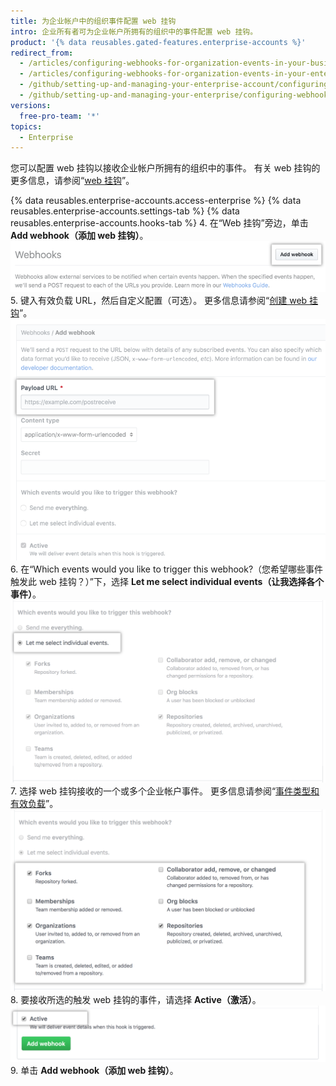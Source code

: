 ```yaml
---
title: 为企业帐户中的组织事件配置 web 挂钩
intro: 企业所有者可为企业帐户所拥有的组织中的事件配置 web 挂钩。
product: '{% data reusables.gated-features.enterprise-accounts %}'
redirect_from:
  - /articles/configuring-webhooks-for-organization-events-in-your-business-account/
  - /articles/configuring-webhooks-for-organization-events-in-your-enterprise-account
  - /github/setting-up-and-managing-your-enterprise-account/configuring-webhooks-for-organization-events-in-your-enterprise-account
  - /github/setting-up-and-managing-your-enterprise/configuring-webhooks-for-organization-events-in-your-enterprise-account
versions:
  free-pro-team: '*'
topics:
  - Enterprise
---
```


您可以配置 web 挂钩以接收企业帐户所拥有的组织中的事件。 有关 web 挂钩的更多信息，请参阅“[web 挂钩](/webhooks/)”。

{% data reusables.enterprise-accounts.access-enterprise %}
{% data reusables.enterprise-accounts.settings-tab %}
{% data reusables.enterprise-accounts.hooks-tab %}
4. 在“Web 挂钩”旁边，单击 **Add webhook（添加 web 挂钩）**。 ![Web 挂钩侧边栏中的添加 web 挂钩按钮](/assets/images/help/business-accounts/add-webhook-button.png)
5. 键入有效负载 URL，然后自定义配置（可选）。 更多信息请参阅“[创建 web 挂钩](/webhooks/creating/#creating-webhooks)”。 ![有效负载 URL 的字段和其他自定义选项](/assets/images/help/business-accounts/webhook-payload-url-and-customization-options.png)
6. 在“Which events would you like to trigger this webhook?（您希望哪些事件触发此 web 挂钩？）”下，选择 **Let me select individual events（让我选择各个事件）**。 ![选择各个事件](/assets/images/help/business-accounts/webhook-let-me-select-individual-events.png)
7. 选择 web 挂钩接收的一个或多个企业帐户事件。 更多信息请参阅“[事件类型和有效负载](/webhooks/event-payloads/)”。 ![选择各个事件](/assets/images/help/business-accounts/webhook-selected-events.png)
8. 要接收所选的触发 web 挂钩的事件，请选择 **Active（激活）**。 ![选择各个事件](/assets/images/help/business-accounts/webhook-active.png)
9. 单击 **Add webhook（添加 web 挂钩）**。
